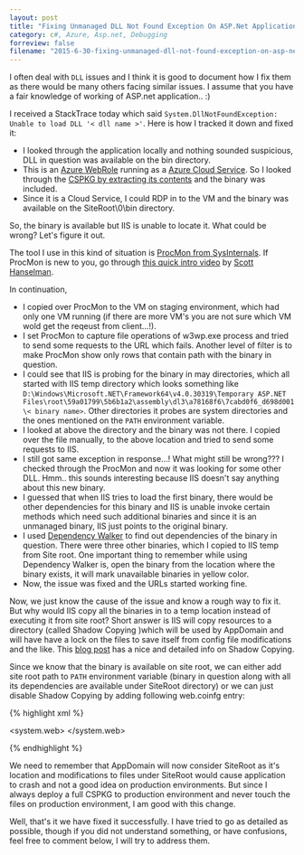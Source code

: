 ```yaml
---
layout: post
title: "Fixing Unmanaged DLL Not Found Exception On ASP.Net Application"
category: c#, Azure, Asp.net, Debugging
forreview: false
filename: "2015-6-30-fixing-unmanaged-dll-not-found-exception-on-asp-net-app.md"
---
```

	
I often deal with `DLL` issues and I think it is good to document how I fix them as there would be many others facing similar issues. I assume that you have a fair knowledge of working of ASP.net application.. :)

I received a StackTrace today which said `System.DllNotFoundException: Unable to load DLL '< dll name >'`.  Here is how I tracked it down and fixed it:

- I looked through the application locally and nothing sounded suspicious, DLL in question was available on the bin directory. 
- This is an [Azure WebRole](https://azure.microsoft.com/en-us/documentation/articles/fundamentals-introduction-to-azure/)  running as a [Azure Cloud Service](http://azure.microsoft.com/en-us/services/cloud-services/). So I looked through the [CSPKG by extracting its contents](http://blogs.msdn.com/b/avkashchauhan/archive/2011/12/11/exploring-windows-azure-package-contents.aspx) and the binary was included.
- Since it is a Cloud Service, I could RDP in to the VM and the binary was available on the SiteRoot\0\bin directory.

So, the binary is available but IIS is unable to locate it. What could be wrong? Let's figure it out.

The tool I use in this kind of situation is [ProcMon from SysInternals](http://live.sysinternals.com/Procmon.exe). If ProcMon is new to you, go through [this quick intro video](https://www.youtube.com/watch?v=pjKNx41Ubxw) by [Scott Hanselman](https://twitter.com/shanselman).

In continuation,

- I copied over ProcMon to the VM on staging environment, which had only one VM running (if there are more VM's you are not sure which VM wold get the reqeust from client...!).
- I set ProcMon to capture file operations of w3wp.exe process and tried to send some requests to the URL which fails. Another level of filter is to make ProcMon show only rows that contain path with the binary in question.
- I could see that IIS is probing for the binary in may directories, which all started with IIS temp directory which looks something like `D:\Windows\Microsoft.NET\Framework64\v4.0.30319\Temporary ASP.NET Files\root\59a01799\5b6b1a2\assembly\dl3\a78168f6\7cabd0f6_d698d001\< binary name>`. Other directories it probes are system directories and the ones mentioned on the `PATH` environment variable.
- I looked at above the directory and the binary was not there. I copied over the file manually, to the above location and tried to send some requests to IIS.
- I still got same exception in response...! What might still be wrong??? I checked through the ProcMon and now it was looking for some other DLL. Hmm.. this sounds interesting because IIS doesn't say anything about this new binary.
- I guessed that when IIS tries to load the first binary, there would be other dependencies for this binary and IIS is unable invoke certain methods which need such additional binaries and since it is an unmanaged binary, IIS just points to the original binary.
- I used [Dependency Walker](http://www.dependencywalker.com/) to find out dependencies of the binary in question. There were three other binaries, which I copied to IIS temp from Site root. One important thing to remember while using Dependency Walker is, open the binary from the location where the binary exists, it will mark unavailable binaries in yellow color.
- Now, the issue was fixed and the URLs started working fine.

Now, we just know the cause of the issue and know a rough way to fix it. But why would IIS copy all the binaries in to a temp location instead of executing it from site root? Short answer is IIS will copy resources to a directory (called Shadow Copying )which will be used by AppDomain and will have have a lock on the files to save itself from config file modifications and the like. This [blog post](http://www.ipreferjim.com/2012/04/asp-net-appdomains-and-shadow-copying/) has a nice and detailed info on Shadow Copying.

Since we know that the binary is available on site root, we can either add site root path to `PATH` environment variable (binary in question along with all its dependencies are available under SiteRoot directory) or we can just disable Shadow Copying by adding following web.coinfg entry:

{% highlight xml %}

<system.web>
	<hostingEnvironment shadowCopyBinAssemblies="false"/>
</system.web>

{% endhighlight %}

We need to remember that AppDomain will now consider SiteRoot as it's location and modifications to files under SiteRoot would cause application to crash and not a good idea on production environments. But since I always deploy a full CSPKG to production environment and never touch the files on production environment, I am good with this change.

Well, that's it we have fixed it successfully. I have tried to go as detailed as possible, though if you did not understand something, or have confusions, feel free to comment below, I will try to address them.
